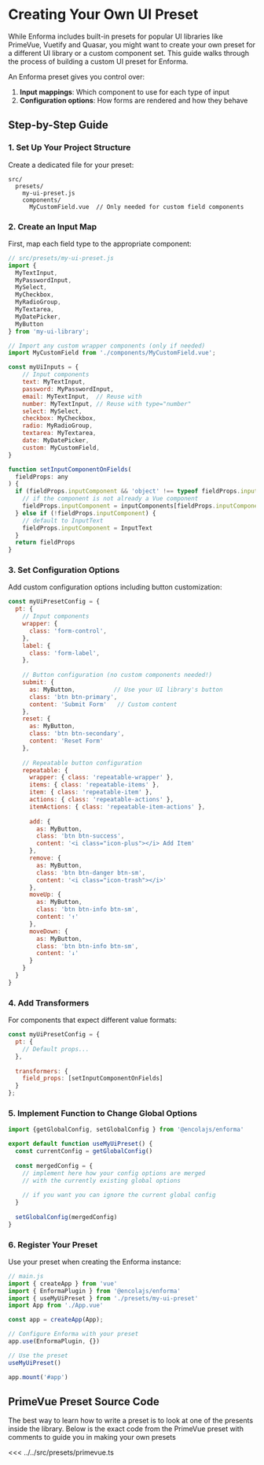 # Creating Your Own UI Preset

While Enforma includes built-in presets for popular UI libraries like PrimeVue, Vuetify and Quasar, you might want to create your own preset for a different UI library or a custom component set. This guide walks through the process of building a 
custom UI 
preset for Enforma.

An Enforma preset gives you control over:

1. **Input mappings**: Which component to use for each type of input
2. **Configuration options**: How forms are rendered and how they behave

## Step-by-Step Guide

### 1. Set Up Your Project Structure

Create a dedicated file for your preset:

```
src/
  presets/
    my-ui-preset.js
    components/
      MyCustomField.vue  // Only needed for custom field components
```

### 2. Create an Input Map

First, map each field type to the appropriate component:

```js
// src/presets/my-ui-preset.js
import {
  MyTextInput,
  MyPasswordInput,
  MySelect,
  MyCheckbox,
  MyRadioGroup,
  MyTextarea,
  MyDatePicker,
  MyButton
} from 'my-ui-library';

// Import any custom wrapper components (only if needed)
import MyCustomField from './components/MyCustomField.vue';

const myUiInputs = {
    // Input components
    text: MyTextInput,
    password: MyPasswordInput,
    email: MyTextInput,  // Reuse with
    number: MyTextInput, // Reuse with type="number"
    select: MySelect,
    checkbox: MyCheckbox,
    radio: MyRadioGroup,
    textarea: MyTextarea,
    date: MyDatePicker,
    custom: MyCustomField,
}

function setInputComponentOnFields(
  fieldProps: any
) {
  if (fieldProps.inputComponent && 'object' !== typeof fieldProps.inputComponent) {
    // if the component is not already a Vue component
    fieldProps.inputComponent = inputComponents[fieldProps.inputComponent] || InputText
  } else if (!fieldProps.inputComponent) {
    // default to InputText
    fieldProps.inputComponent = InputText
  }
  return fieldProps
}
```

### 3. Set Configuration Options

Add custom configuration options including button customization:

```js
const myUiPresetConfig = {
  pt: {
    // Input components
    wrapper: {
      class: 'form-control',
    },
    label: {
      class: 'form-label',
    },
    
    // Button configuration (no custom components needed!)
    submit: {
      as: MyButton,           // Use your UI library's button
      class: 'btn btn-primary',
      content: 'Submit Form'   // Custom content
    },
    reset: {
      as: MyButton,
      class: 'btn btn-secondary',
      content: 'Reset Form'
    },
    
    // Repeatable button configuration
    repeatable: {
      wrapper: { class: 'repeatable-wrapper' },
      items: { class: 'repeatable-items' },
      item: { class: 'repeatable-item' },
      actions: { class: 'repeatable-actions' },
      itemActions: { class: 'repeatable-item-actions' },
      
      add: {
        as: MyButton,
        class: 'btn btn-success',
        content: '<i class="icon-plus"></i> Add Item'
      },
      remove: {
        as: MyButton,
        class: 'btn btn-danger btn-sm',
        content: '<i class="icon-trash"></i>'
      },
      moveUp: {
        as: MyButton,
        class: 'btn btn-info btn-sm',
        content: '↑'
      },
      moveDown: {
        as: MyButton,
        class: 'btn btn-info btn-sm', 
        content: '↓'
      }
    }
  }
}
```

### 4. Add Transformers

For components that expect different value formats:

```js
const myUiPresetConfig = {
  pt: {
    // Default props...
  },
    
  transformers: {
    field_props: [setInputComponentOnFields]
  }
};
```

### 5. Implement Function to Change Global Options

```js
import {getGlobalConfig, setGlobalConfig } from '@encolajs/enforma'

export default function useMyUiPreset() {
  const currentConfig = getGlobalConfig()
  
  const mergedConfig = {
    // implement here how your config options are merged
    // with the currently existing global options
    
    // if you want you can ignore the current global config
  }
  
  setGlobalConfig(mergedConfig)
}

```


### 6. Register Your Preset

Use your preset when creating the Enforma instance:

```js
// main.js
import { createApp } from 'vue'
import { EnformaPlugin } from '@encolajs/enforma'
import { useMyUiPreset } from './presets/my-ui-preset'
import App from './App.vue'

const app = createApp(App);

// Configure Enforma with your preset
app.use(EnformaPlugin, {})

// Use the preset
useMyUiPreset()

app.mount('#app')
```

## PrimeVue Preset Source Code

The best way to learn how to write a preset is to look at one of the presents inside the library. Below is the exact code from the PrimeVue preset with comments to guide you in making your own presets

<<< ../../src/presets/primevue.ts